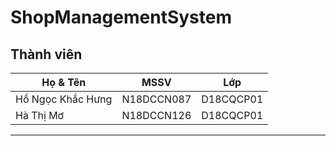 # ShopManagementSystem
## Thành viên
| Họ & Tên                 | MSSV       | Lớp       |
|--------------------------|------------|-----------|
| Hồ Ngọc Khắc Hưng        | N18DCCN087 | D18CQCP01 |
| Hà Thị Mơ                | N18DCCN126 | D18CQCP01 |
-----------------------------------------------